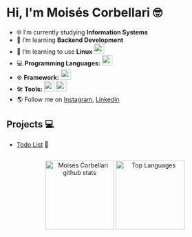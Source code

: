 # Hi, I'm Moisés Corbellari 🤓
- 🌐 I’m currently studying **Information Systems**
- 🧠 I’m learning **Backend Development**
- 🐧 I’m learning to use **Linux** <img src="https://skillicons.dev/icons?i=ubuntu" width="24"/>
- 💻 **Programming Languages:** <img src="https://skillicons.dev/icons?i=python" width="24"/>
- ⚙️ **Framework:** <img src="https://skillicons.dev/icons?i=fastapi" width="24"/>
- 🛠️ **Tools:** <img src="https://skillicons.dev/icons?i=vscode" width="24"/> <img src="https://skillicons.dev/icons?i=docker" width="24"/>
- 🌎 Follow me on [Instagram], [Linkedin]

## Projects 💻
- [Todo List](https://github.com/MoisesCorbellari/Todo_List) 📝

##
<div align="center">
  <img height="160px" src="https://github-readme-stats.vercel.app/api?username=MoisesCorbellari&theme=omni&show_icons=true&count_private=true&hide_border=false&include_all_commits=true" alt="Moisés Corbellari github stats"/>
  <img height="160px" src="https://github-readme-stats.vercel.app/api/top-langs/?username=MoisesCorbellari&layout=compact&hide_border=false&title_color=ff79c6&text_color=ff79c6&bg_color=282a36" alt="Top Languages"/>
</div>

[Instagram]: https://www.instagram.com/moises_corbellari/
[Linkedin]: https://www.linkedin.com/in/moises-corbellari-5187231b3/
